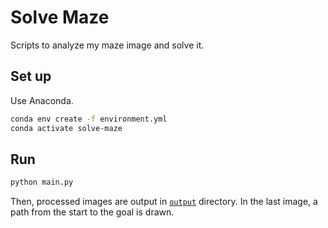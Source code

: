# Solve Maze
Scripts to analyze my maze image and solve it.

## Set up
Use Anaconda.
```sh
conda env create -f environment.yml
conda activate solve-maze
```

## Run
```sh
python main.py
```
Then, processed images are output in [`output`](output/) directory.
In the last image, a path from the start to the goal is drawn.
